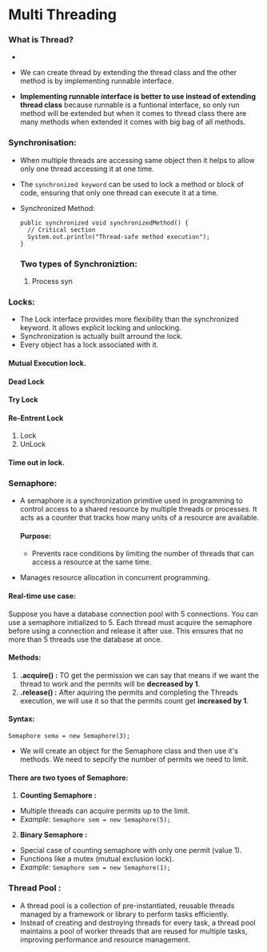 # Multi Threading
### What is Thread?
-

- We can create thread by extending the thread class and the other method is by implementing runnable interface.
- **Implementing runnable interface is better to use instead of extending thread class** because runnable is a funtional interface, so only run method will be extended but when it comes to thread class there are many methods when extended it comes with big bag of all methods.
### Synchronisation:
- When multiple threads are accessing same object then it helps to allow only one thread accessing it at one time.
- The `synchronized keyword` can be used to lock a method or block of code, ensuring that only one thread can execute it at a time.
- Synchronized Method:
 
  ```
  public synchronized void synchronizedMethod() {
    // Critical section
    System.out.println("Thread-safe method execution");
  }

  ```
  ### Two types of Synchroniztion:
  1. Process syn

### Locks:
- The Lock interface provides more flexibility than the synchronized keyword. It allows explicit locking and unlocking.
- Synchronization is actually built arround the lock.
- Every object has a lock associated with it.
#### Mutual Execution lock.
#### Dead Lock
#### Try Lock
#### Re-Entrent Lock
1. Lock
2. UnLock

#### Time out in lock.

### Semaphore:
- A semaphore is a synchronization primitive used in programming to control access to a shared resource by multiple threads or processes. It acts as a counter that tracks how many units of a resource are available.

  #### Purpose:
  - Prevents race conditions by limiting the number of threads that can access a resource at the same time.
- Manages resource allocation in concurrent programming.
#### Real-time use case:
Suppose you have a database connection pool with 5 connections. You can use a semaphore initialized to 5. Each thread must acquire the semaphore before using a connection and release it after use. This ensures that no more than 5 threads use the database at once.

#### Methods: 
1. **.acquire() :**  TO get the permission we can say that means if we want the thread to work and the permits will be **decreased by 1**.
2. **.release() :** After aquiring the permits and completing the Threads execution, we will use it so that the permits count get **increased by 1**.

#### Syntax:
```
Semaphore sema = new Semaphore(3);
```
- We will create an object for the Semaphore class and then use it's methods. We need to sepcify the number of permits we need to limit.

#### There are two tyoes of Semaphore:
1. **Counting Semaphore :**
- Multiple threads can acquire permits up to the limit.
- *Example:* `Semaphore sem = new Semaphore(5);`

2. **Binary Semaphore :**
- Special case of counting semaphore with only one permit (value 1).
- Functions like a mutex (mutual exclusion lock).
- *Example:* `Semaphore sem = new Semaphore(1);`

### Thread Pool :
- A thread pool is a collection of pre-instantiated, reusable threads managed by a framework or library to perform tasks efficiently.
- Instead of creating and destroying threads for every task, a thread pool maintains a pool of worker threads that are reused for multiple tasks, improving performance and resource management.


